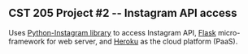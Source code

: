## CST 205 Project #2 -- Instagram API access

Uses [Python-Instagram library](https://github.com/Instagram/python-instagram) to access Instagram API, [Flask](http://flask.pocoo.org/) micro-framework for web server, and [Heroku](https://www.heroku.com) as the cloud platform (PaaS).